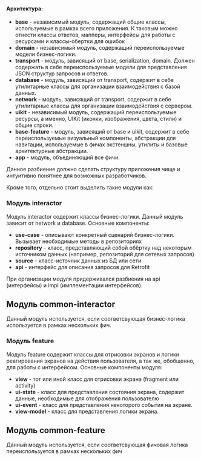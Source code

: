 #### Архитектура:

* **base** - независимый модуль, содержащий общие классы, используемые в рамках всего приложения. К таковым можно отнести классы ответов, мапперы, интерфейсы для работы с ресурсами и классы-обертки для ошибок
* **domain** - независимый модуль, содержащий переиспользуемые модели бизнес-логики.
* **transport** - модуль, зависящий от base, serialization, domain. Должен содержать в себе переиспользуемые модели для представления JSON структур запросов и ответов.
* **database** - модуль, зависящий от transport, содержит в себе утилитарные классы для организации взаимодействия с базой данных.
* **network** - модуль, зависящий от transport, содержит в себе утилитарные классы для организации взаимодействия с сервером.
* **uikit** - независимый модуль, содержащий переиспользуемые ресурсы, а именно, UIKit (иконки, изображения, цвета, стили) и общие строки.
* **base-feature** - модуль, зависящий от base и uikit, содержит в себе переиспользуемые визуальный компоненты, абстракции для навигации, используемые в фичах экстеншны, утилиты и базовые архитектурные абстракции.
* **app** - модуль, объединяющий все фичи.

Данное разбиение должно сделать структуру приложения чище и интуитивно понятнее для возможных разработчиков. 

Кроме того, отдельно стоит выделить такие модули как:

### Модуль interactor
Модуль interactor содержит классы бизнес-логики. Данный модуль зависит от network и database. Основные компоненты:
* **use-case** - описывают конкретный сценарий бизнес-логики. Вызывает необходимые методы в репозиториях
* **repository** - класс, представляющий собой обёртку над некоторым источником данных (например, репозиторий для сетевых запросов)
* **source** - класс-источник данных из БД или сети
* **api** - интерфейс для описания запросов для Retrofit

При организации модуля придерживался разбиения на api (интерфейсы) и impl (имплементации интерфейсов).

## Модуль common-interactor
Данный модуль используется, если соответсвующая бизнес-логика используется в рамках нескольких фич. 

### Модуль feature
Модуль feature содержит классы для отрисовки экранов и логики реагирования экранов на действия пользователя, а так же, обобщенно, для работы с интерфейсом. Основные компоненты модуля:
* **view** - тот или иной класс для отрисовки экрана (fragment или activity)
* **ui-state** - класс для представления состояния экрана, содержит данные, необходимые для отображения пользователю
* **ui-event** - класс для представления некоторого события на экране.
* **view-model** - класс для представления логики экрана.

## Модуль common-feature
Данный модуль используется, если соответсвующая фичовая логика переиспользуется в рамках нескольких фич